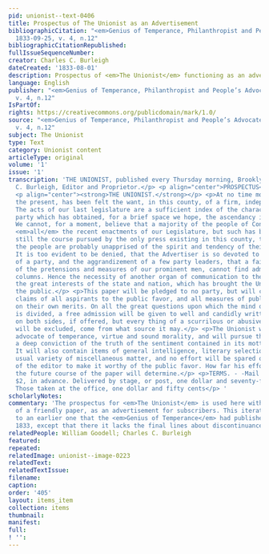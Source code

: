 ```yaml
---
pid: unionist--text-0406
title: Prospectus of The Unionist as an Advertisement
bibliographicCitation: "<em>Genius of Temperance, Philanthropist and People’s Advocate</em>
  1833-09-25, v. 4, n.12"
bibliographicCitationRepublished: 
fullIssueSequenceNumber: 
creator: Charles C. Burleigh
dateCreated: '1833-08-01'
description: Prospectus of <em>The Unionist</em> functioning as an advertisement
language: English
publisher: "<em>Genius of Temperance, Philanthropist and People’s Advocate</em> 1833-09-25,
  v. 4, n.12"
IsPartOf: 
rights: https://creativecommons.org/publicdomain/mark/1.0/
source: "<em>Genius of Temperance, Philanthropist and People’s Advocate</em> 1833-09-25,
  v. 4, n.12"
subject: The Unionist
type: Text
category: Unionist content
articleType: original
volume: '1'
issue: '1'
transcription: 'THE UNIONIST, published every Thursday morning, Brooklyn, Con. Charles
  C. Burleigh, Editor and Proprietor.</p> <p align="center">PROSPECTUS</p> <p align="center">OF</p>
  <p align="center"><strong>THE UNIONIST.</strong></p> <p>At no time more than at
  the present, has been felt the want, in this county, of a firm, independent press.
  The acts of our last legislature are a sufficient index of the character of that
  party which has obtained, for a brief space we hope, the ascendancy in this State.
  We cannot, for a moment, believe that a majority of the people of Connecticut, approve
  <em>all</em> the recent enactments of our Legislature, but such has been and is
  still the course pursued by the only press existing in this county, that many of
  the people are probably unapprised of the spirit and tendency of their proceedings.
  It is too evident to be denied, that the Advertiser is so devoted to the policy
  of a party, and the aggrandizement of a few party leaders, that a fair discussion
  of the pretensions and measures of our prominent men, cannot find admission to its
  columns. Hence the necessity of another organ of communication to the public, on
  the great interests of the state and nation, which has brought the Unionist before
  the public.</p> <p>This paper will be pledged to no party, but will canvass the
  claims of all aspirants to the public favor, and all measures of public policy,
  on their own merits. On all the great questions upon which the mind of the community
  is divided, a free admission will be given to well and candidly written articles
  on both sides, if offered, but every thing of a scurrilous or abusive character
  will be excluded, come from what source it may.</p> <p>The Unionist will be the
  advocate of temperance, virtue and sound morality, and will pursue that course which
  a deep conviction of the truth of the sentiment contained in its motto points out.
  It will also contain items of general intelligence, literary selections and the
  usual variety of miscellaneous matter, and no effort will be spared on the part
  of the editor to make it worthy of the public favor. How far his efforts will succeed,
  the future course of the paper will determine.</p> <p>TERMS. - -Mail subscribers,
  $2, in advance. Delivered by stage, or post, one dollar and seventy-five cents.
  Those taken at the office, one dollar and fifty cents</p> '
scholarlyNotes: 
commentary: 'The prospectus for <em>The Unionist</em> is used here within the confines
  of a friendly paper, as an advertisement for subscribers. This iteration is identical
  to an earlier one that the <em>Genius of Temperance</em> had published in August,
  1833, except that there it lacks the final lines about discontinuance of subscriptions. '
relatedPeople: William Goodell; Charles C. Burleigh
featured: 
repeated: 
relatedImage: unionist--image-0223
relatedText: 
relatedTextIssue: 
filename: 
caption: 
order: '405'
layout: items_item
collection: items
thumbnail: 
manifest: 
full: 
! '': 
---
```

